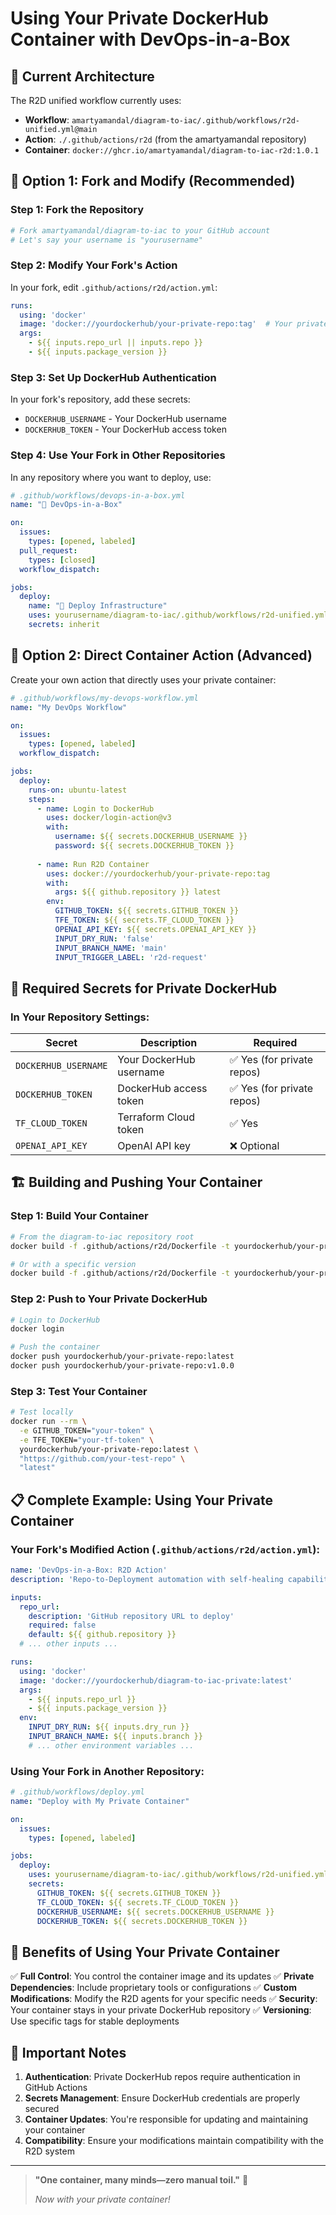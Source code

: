 # Using Your Private DockerHub Container with DevOps-in-a-Box

## 🎯 Current Architecture

The R2D unified workflow currently uses:
- **Workflow**: `amartyamandal/diagram-to-iac/.github/workflows/r2d-unified.yml@main`
- **Action**: `./.github/actions/r2d` (from the amartyamandal repository)
- **Container**: `docker://ghcr.io/amartyamandal/diagram-to-iac-r2d:1.0.1`

## 🐳 Option 1: Fork and Modify (Recommended)

### Step 1: Fork the Repository
```bash
# Fork amartyamandal/diagram-to-iac to your GitHub account
# Let's say your username is "yourusername"
```

### Step 2: Modify Your Fork's Action
In your fork, edit `.github/actions/r2d/action.yml`:

```yaml
runs:
  using: 'docker'
  image: 'docker://yourdockerhub/your-private-repo:tag'  # Your private container
  args:
    - ${{ inputs.repo_url || inputs.repo }}
    - ${{ inputs.package_version }}
```

### Step 3: Set Up DockerHub Authentication
In your fork's repository, add these secrets:
- `DOCKERHUB_USERNAME` - Your DockerHub username
- `DOCKERHUB_TOKEN` - Your DockerHub access token

### Step 4: Use Your Fork in Other Repositories
In any repository where you want to deploy, use:

```yaml
# .github/workflows/devops-in-a-box.yml
name: "🤖 DevOps-in-a-Box"

on:
  issues:
    types: [opened, labeled]
  pull_request:
    types: [closed]
  workflow_dispatch:

jobs:
  deploy:
    name: "🚀 Deploy Infrastructure"
    uses: yourusername/diagram-to-iac/.github/workflows/r2d-unified.yml@main
    secrets: inherit
```

## 🔐 Option 2: Direct Container Action (Advanced)

Create your own action that directly uses your private container:

```yaml
# .github/workflows/my-devops-workflow.yml
name: "My DevOps Workflow"

on:
  issues:
    types: [opened, labeled]
  workflow_dispatch:

jobs:
  deploy:
    runs-on: ubuntu-latest
    steps:
      - name: Login to DockerHub
        uses: docker/login-action@v3
        with:
          username: ${{ secrets.DOCKERHUB_USERNAME }}
          password: ${{ secrets.DOCKERHUB_TOKEN }}
      
      - name: Run R2D Container
        uses: docker://yourdockerhub/your-private-repo:tag
        with:
          args: ${{ github.repository }} latest
        env:
          GITHUB_TOKEN: ${{ secrets.GITHUB_TOKEN }}
          TFE_TOKEN: ${{ secrets.TF_CLOUD_TOKEN }}
          OPENAI_API_KEY: ${{ secrets.OPENAI_API_KEY }}
          INPUT_DRY_RUN: 'false'
          INPUT_BRANCH_NAME: 'main'
          INPUT_TRIGGER_LABEL: 'r2d-request'
```

## 🔧 Required Secrets for Private DockerHub

### In Your Repository Settings:
| Secret | Description | Required |
|--------|-------------|----------|
| `DOCKERHUB_USERNAME` | Your DockerHub username | ✅ Yes (for private repos) |
| `DOCKERHUB_TOKEN` | DockerHub access token | ✅ Yes (for private repos) |
| `TF_CLOUD_TOKEN` | Terraform Cloud token | ✅ Yes |
| `OPENAI_API_KEY` | OpenAI API key | ❌ Optional |

## 🏗️ Building and Pushing Your Container

### Step 1: Build Your Container
```bash
# From the diagram-to-iac repository root
docker build -f .github/actions/r2d/Dockerfile -t yourdockerhub/your-private-repo:latest .

# Or with a specific version
docker build -f .github/actions/r2d/Dockerfile -t yourdockerhub/your-private-repo:v1.0.0 .
```

### Step 2: Push to Your Private DockerHub
```bash
# Login to DockerHub
docker login

# Push the container
docker push yourdockerhub/your-private-repo:latest
docker push yourdockerhub/your-private-repo:v1.0.0
```

### Step 3: Test Your Container
```bash
# Test locally
docker run --rm \
  -e GITHUB_TOKEN="your-token" \
  -e TFE_TOKEN="your-tf-token" \
  yourdockerhub/your-private-repo:latest \
  "https://github.com/your-test-repo" \
  "latest"
```

## 📋 Complete Example: Using Your Private Container

### Your Fork's Modified Action (`.github/actions/r2d/action.yml`):
```yaml
name: 'DevOps-in-a-Box: R2D Action'
description: 'Repo-to-Deployment automation with self-healing capabilities'

inputs:
  repo_url:
    description: 'GitHub repository URL to deploy'
    required: false
    default: ${{ github.repository }}
  # ... other inputs ...

runs:
  using: 'docker'
  image: 'docker://yourdockerhub/diagram-to-iac-private:latest'
  args:
    - ${{ inputs.repo_url }}
    - ${{ inputs.package_version }}
  env:
    INPUT_DRY_RUN: ${{ inputs.dry_run }}
    INPUT_BRANCH_NAME: ${{ inputs.branch }}
    # ... other environment variables ...
```

### Using Your Fork in Another Repository:
```yaml
# .github/workflows/deploy.yml
name: "Deploy with My Private Container"

on:
  issues:
    types: [opened, labeled]

jobs:
  deploy:
    uses: yourusername/diagram-to-iac/.github/workflows/r2d-unified.yml@main
    secrets:
      GITHUB_TOKEN: ${{ secrets.GITHUB_TOKEN }}
      TF_CLOUD_TOKEN: ${{ secrets.TF_CLOUD_TOKEN }}
      DOCKERHUB_USERNAME: ${{ secrets.DOCKERHUB_USERNAME }}
      DOCKERHUB_TOKEN: ${{ secrets.DOCKERHUB_TOKEN }}
```

## 🎯 Benefits of Using Your Private Container

✅ **Full Control**: You control the container image and its updates
✅ **Private Dependencies**: Include proprietary tools or configurations
✅ **Custom Modifications**: Modify the R2D agents for your specific needs
✅ **Security**: Your container stays in your private DockerHub repository
✅ **Versioning**: Use specific tags for stable deployments

## 🚨 Important Notes

1. **Authentication**: Private DockerHub repos require authentication in GitHub Actions
2. **Secrets Management**: Ensure DockerHub credentials are properly secured
3. **Container Updates**: You're responsible for updating and maintaining your container
4. **Compatibility**: Ensure your modifications maintain compatibility with the R2D system

---

> **"One container, many minds—zero manual toil."** 🤖
> 
> *Now with your private container!*
